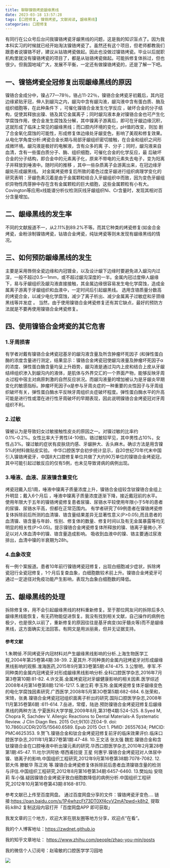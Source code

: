 ```yaml
---
title: 聊聊镍铬烤瓷龈缘黑线
date: 2023-03-18 13:57:28
tags: [口腔修复, 镍铬烤瓷, 文献阅读, 龈缘黑线]
categories: 口腔修复
---
```

有同行在公众号后台问我镍铬烤瓷牙龈黑线的问题，这是我的知识盲点了。因为我本科实习的时候就已经开始淘汰镍铬烤瓷了。虽然还有这个项目，但老师都教我们跟患者说镍铬不好，建议从钴铬烤瓷做起。因此也没做过镍铬烤瓷。毕业以后就职机构里就没有镍铬烤瓷的项目了，都是从钴铬烤瓷做起。可能拆修复体拆过，但也很少。但我国地域广大，发展不平衡，一定还有做镍铬烤瓷的，还是了解一下吧。
## 一、镍铬烤瓷全冠修复出现龈缘黑线的原因
镍铬合金成分中，镍占77—78％，铬占11-22％，镍铬合金烤瓷牙初戴后，其内冠边缘紧贴牙冠，伸人到龈沟之内，龈沟中含有龈沟液，龈沟液中含有蛋白质、酶及组织细胞等，在此种条件下 ，可催化镍铬合金发生化学反应 ，破坏合金的分子结构，促使其释放出镍、铬及其它金属离子；同时龈沟液本身对镍铬合金也可产生化学腐蚀作用，使合金发生腐蚀及分解，其中镍离子游离后，即可在牙龈边缘沉积，这就形成了临床上常见的龈缘黑线；而口腔内环境的变化，pH值的改变，则加  剧了合金氧化腐蚀的可能性，形成修复体边缘处牙龈变色，影响了美观和修复效果。
从电化学角度分析:烤瓷合金长期与局部牙龈组织密切接触，在合金和组织之间形成微环境。龈沟液是极好的电解液，含有众多的离 子、分子；同时，龈沟液来自血清，含有一些蛋白质分子、酶、组织细胞，可催化合金的化学反应，最 后破坏合金的分子结构，即合金中的元素离子化，原来不带电的元素失去电子，变为阳离子并释放到唾液中。随时间的推移 ，其中一些杂质离子会游离出来，在冠边缘牙龈处形成龈黑线。
对金属烤瓷修复后所致的着色过度牙龈进行组织病理学变化的研究表明：牙龈色素沉着是由于金属颗粒结合入牙龈组织中而致，因为变色牙龈组织异物性肉芽肿中存在含有金属颗粒的巨大细胞，这些金属颗粒有小有大。Covington等应用x线能谱分析仪检测灰线牙龈组织Ni、Cr含量时，发现其相对百分含量增加。

## 二、龈缘黑线的发生率
不同的文献报道不一，从2.11%到89.2%不等。而其它种类的烤瓷修复(如金合金烤瓷，金粉涂制镍铬烤瓷，钴铬合金烤瓷，纯钛烤瓷等则未发现有龈缘黑线的情况。

## 三、如何预防龈缘黑线的发生
主要是采用唇侧全瓷边缘和内冠镀金，以及设计龈下边缘时要避免进入龈沟内过深，一般不超过0.5—1mm，或不超过龈沟深度的一半。金属内冠过度伸人龈缘下，易与牙龈组织及龈沟液直接接触，其金属边缘很容易发生电化学腐蚀，造成金属离子游离于牙龈组织和血液中，一定时间后引起龈黑线。
选用含铬质量分数高的烤瓷合金，以减少电化学腐蚀，减少了离子析出、减少金属离子过敏症和牙颈缘黑线等并发症 。
当然，由于使用镍铬合金烤瓷修复还有其它缺点，最好的预防方法就是不要再使用镍铬合金烤瓷修复。

## 四、使用镍铬合金烤瓷的其它危害
### 1.牙周损害
有学者对戴有镍铬合金烤瓷冠基牙的龈沟液含量及所含肿瘤坏死因子 (和弹性蛋白酶的浓度含量进行测定，结果显示：镍铬合金烤瓷冠使龈沟液量及肿瘤坏死因子α的浓度、弹性蛋白酶含量均呈上升趋势，龈沟液是通过沟内上皮和结合上皮从牙龈结缔组织渗入到龈沟内的液体，是肌体与外界交汇的一个界面产物，能够反映牙周炎过程中宿主对病原刺激的自然反应状况。而龈沟液量的增加被认为是牙龈炎早期变化的敏感指标。肿瘤坏死因子α是参与牙周炎症的一种重要的炎性因子与牙周组 织破坏有关，弹性蛋白酶水平反映牙周组织炎症破坏程度。弹性蛋白酶水平的升高可能是进行性或潜在进行性牙周破坏的早期表现，因此说明镍铬合金烤瓷冠对牙周组织不利。
### 2.过敏
镍被认为是导致妇女过敏接触性皮炎的原因之一。对镍过敏的比率约0.1%-0.2%。女性比率大于男性(4-10倍)。铬过敏较罕见，其中男性占10%，女性占3%。镍过敏的症状有皮肤烧灼感、牙龈肿大、舌头麻木。确诊方法是用含镍5%的材料做贴皮实验。
中华口腔医学会初步统计显示，自20世纪70年代末中国引入镍铬烤瓷牙，中国8大口腔修复单位共做了大约90万单位的镍铬合金烤瓷冠，其中可能引起过敏反应的仅有5例，也未见导致肾病的病例出现。
### 3.唾液、血液、尿液镍含量变化
烤瓷冠戴入后1周，唾液中镍离子质量浓度上升，镍铬合金组较含钛镍铬合金组上升明显；戴入6个月后 ，唾液中镍离子质量浓度逐渐下降，接近戴冠前的水平。
使用年限大于五年的镍铬烤瓷修复患者尿镍、尿铬水平较使用年限小于5年的患者的尿镍、尿铬水平高，但都在正常范围内。
有学者研究了69例患者在镍铬烤瓷修复体拆除前后所测的血清镍、铬含量结果差异无显著性意义(P>0.05),而且患者的血清镍、铬含量与年龄、性别、修复体的数量、修复时间以及有无金属暴露等均无明显的相关性(P>0.05)。提示镍铬合金烤瓷修复体所释放的镍、铬离子量微小,不足以对人体血清中的镍、铬含量造成影响。
吸收到血液中的镍、铬主要通过尿液排出，血清中镍的半衰期为28h。
### 4.血象改变
有一例个案报道。患者10年前行镍铬烤瓷冠修复，出现白细胞减少症状，拆除烤瓷冠行全瓷冠修复，1个月后复查血象，白细胞数较术前上升。镍铬合金烤瓷牙可通过一定途径对免疫功能产生影响，表现为血象白细胞数的降低。

## 五、龈缘黑线的处理
拆除修复体，用不会引起龈缘黑线的材料重新修复。至于那位网友问的拆除后多久龈缘黑线能恢复，有无药物能促进恢复。我没有找到相关文献，自己操作的病例也极少，也是很久以前了，重新修复的原因往往是基牙病变(如牙髓炎等)而不是龈缘黑线，这方面确实无法回答。有网文是用派丽奥，但并无证据支持。



#### 参考文献
1.朱聘倬.不同烤瓷牙内冠材料对产生龈缘黑线影响的分析.上海生物医学工程,2004年第25卷第4期:38-39.
2.夏其升.不同种类的金属内冠烤瓷牙对形成龈缘黑线影响的观察.淮海医药,2015年9月第33卷第5期:474-475.
3.公黎明，李军.不同种类的金属内冠烤瓷牙对形成龈缘黑线影响分析.全科口腔医学杂志,2016年7月第3卷第10期:81-82.
4.许文英.金属烤瓷冠对牙龈健康影响的相关因素.医学综述2008年4月第14卷第8期:1216-1217.
5.谢立莉 李玉玲.金属烤瓷修复体牙龈缘变色的电化学腐蚀因素研究.广西医学,2008年5月第3O卷第5期:682-684.
6.张荣和，宋琦，张勇.镍铬合金烤瓷冠冠组织面离子析出的研究.国际口腔医学杂志,2008年11月第35卷第6期 :611-614.
7.岳进，常缨，陆逊.预防镍铬合金烤瓷冠修复后龈缘黑线的两种方法.宁夏医科大学学报,2009年8月,第31卷4期:524-525.
8.Syed M, Chopra R, Sachdev V. Allergic Reactions to Dental Materials-A Systematic Review. J Clin Diagn Res. 2015 Oct;9(10):ZE04-9. doi: 10.7860/JCDR/2015/15640.6589. Epub 2015 Oct 1. PMID: 26557634; PMCID: PMC4625353.
9.贺飞.镍铬合金和钛合金烤瓷冠修复前牙的临床效果评价.临床口腔医学杂志,2011年1月第27卷第1期:47-48.
10.王文洁 张太强 魏宏.镍铬合金和含钛镍铬合金在口腔唾液中析出镍元素的研究.华西口腔医学杂志,2010年2月第28卷第1期:45-47.
11.吐尔洪阿依·塔西甫拉提  王星  何惠宇.镍铬合金烤瓷冠对人体尿中镍、铬离子的影响.中国组织工程研究,2012年9月第16卷第38期:7078-7082.
12.郭大伟  滕敏华  陈正岗 等.镍铬合金烤瓷修复体拆除前后患者血清镍铬含量的检测与评估.中国组织工程研究,2012年8月第16卷第34期:6457-6460.
13.樊灿灿  安晓莉  车小强.疑因镍铬合金烤瓷牙致白细胞数降低的病例分析.中国组织工程研究,2012年10月第16卷第43期:8168-8170.


参考文献已上传至百度网盘。
通过百度网盘分享的文件：镍铬烤瓷牙变色.…
链接:https://pan.baidu.com/s/1P4whzcFt73DT0Xf4cyV2mA?pwd=k8h2 
提取码:k8h2
复制这段内容打开「百度网盘APP 即可获取」





我发文章的三个地方，欢迎大家在朋友圈等地方分享，欢迎点“在看”。

我的个人博客地址：https://zwdnet.github.io

我的知乎文章地址： https://www.zhihu.com/people/zhao-you-min/posts

我的微信个人订阅号：赵瑜敏的口腔医学学习园地

![](https://zymblog-1258069789.cos.ap-chengdu.myqcloud.com/other/wx.jpg)

